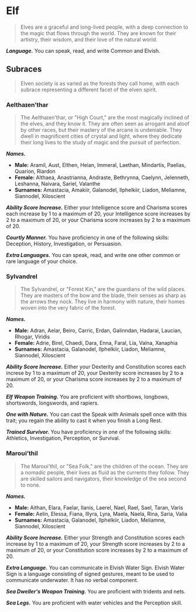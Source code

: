 # Elf

> Elves are a graceful and long-lived people, with a deep connection to the magic that flows through the world. They are known for their artistry, their wisdom, and their love of the natural world.

***Language.*** You can speak, read, and write Common and Elvish.

## Subraces

> Elven society is as varied as the forests they call home, with each subrace representing a different facet of the elven spirit.

### Aelthaɪen’thar

> The Aelthaɪen’thar, or "High Court," are the most magically inclined of the elves, and they know it. They are often seen as arrogant and aloof by other races, but their mastery of the arcane is undeniable. They dwell in magnificent cities of crystal and light, where they dedicate their long lives to the study of magic and the pursuit of perfection.

***Names.***
*   **Male:** Aramil, Aust, Elthen, Heian, Immeral, Laethan, Mindartis, Paelias, Quarion, Riardon
*   **Female:** Althaea, Anastrianna, Andraste, Bethrynna, Caelynn, Jelenneth, Leshanna, Naivara, Sariel, Valanthe
*   **Surnames:** Amastacia, Amakiir, Galanodel, Ilphelkiir, Liadon, Meliamne, Siannodel, Xiloscient

***Ability Score Increase.*** Either your Intelligence score and Charisma scores each increase by 1 to a maximum of 20, your Intelligence score increases by 2 to a maximum of 20, or your Charisma score increases by 2 to a maximum of 20.

***Courtly Manner.*** You have proficiency in one of the following skills: Deception, History, Investigation, or Persuasion.

***Extra Languages.*** You can speak, read, and write one other common or rare language of your choice.

### Sylvandrel

> The Sylvandrel, or "Forest Kin," are the guardians of the wild places. They are masters of the bow and the blade, their senses as sharp as the arrows they nock. They live in harmony with nature, their homes woven into the very fabric of the forest.

***Names.***
*   **Male:** Adran, Aelar, Beiro, Carric, Erdan, Galinndan, Hadarai, Laucian, Rhogar, Viridis
*   **Female:** Adrie, Birel, Chaedi, Dara, Enna, Faral, Lia, Valna, Xanaphia
*   **Surnames:** Amastacia, Galanodel, Ilphelkiir, Liadon, Meliamne, Siannodel, Xiloscient

***Ability Score Increase.*** Either your Dexterity and Constitution scores each increse by 1 to a maximum of 20, your Dexterity score increases by 2 to a maximum of 20, or your Charisma score increases by 2 to a maximum of 20.

***Elf Weapon Training.*** You are proficient with shortbows, longbows, shortswords, longswords, and rapiers.

***One with Nature.*** You can cast the Speak with Animals spell once with this trait; you regain the ability to cast it when you finish a Long Rest.

***Trained Survivor.*** You have proficiency in one of the following skills: Athletics, Investigation, Perception, or Survival.

### Maroʊi’thil

> The Maroʊi’thil, or "Sea Folk," are the children of the ocean. They are a nomadic people, their lives as fluid as the currents they follow. They are skilled sailors and navigators, their knowledge of the sea second to none.

***Names.***
*   **Male:** Aithan, Elara, Faelar, Ilanis, Laerel, Nael, Rael, Sael, Taran, Varis
*   **Female:** Aelin, Elessa, Fiana, Illyra, Lyra, Maela, Naela, Rina, Saria, Valia
*   **Surnames:** Amastacia, Galanodel, Ilphelkiir, Liadon, Meliamne, Siannodel, Xiloscient

***Ability Score Increase.*** Either your Strength and Constitution scores each increase by 1 to a maximum of 20, your Strength score increases by 2 to a maximum of 20, or your Constitution score increases by 2 to a maximum of 20.

***Extra Language.*** You can communicate in Elvish Water Sign. Elvish Water Sign is a language consisting of signed gestures, meant to be used to communicate underwater. It has no verbal component.

***Sea Dweller's Weapon Training.*** You are proficient with tridents and nets.

***Sea Legs.*** You are proficient with water vehicles and the Perception skill.
